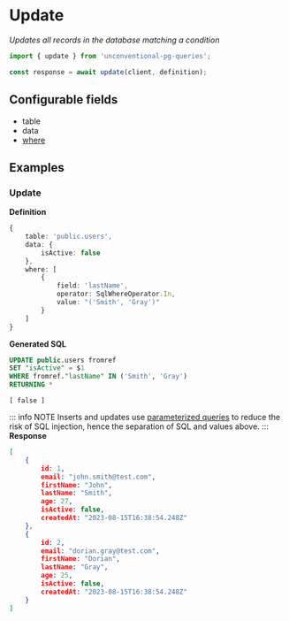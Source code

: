 # Update

_Updates all records in the database matching a condition_

```ts
import { update } from 'unconventional-pg-queries';

const response = await update(client, definition);
```

## Configurable fields
- table
- data
- [where](/concepts/where)

## Examples

### Update

**Definition**
```ts
{
    table: 'public.users',
    data: {
        isActive: false
    },
    where: [
        {
            field: 'lastName',
            operator: SqlWhereOperator.In,
            value: "('Smith', 'Gray')"
        }
    ]
}
```
**Generated SQL**
```sql
UPDATE public.users fromref 
SET "isActive" = $1 
WHERE fromref."lastName" IN ('Smith', 'Gray')
RETURNING *
```
```values
[ false ]
```
::: info NOTE
Inserts and updates use [parameterized queries](https://node-postgres.com/features/queries#parameterized-query) to reduce the risk of SQL injection, hence the separation of SQL and values above.
:::
**Response**
```json
[
    {
        id: 1,
        email: "john.smith@test.com",
        firstName: "John",
        lastName: "Smith",
        age: 27,
        isActive: false,
        createdAt: "2023-08-15T16:38:54.248Z"
    },
    {
        id: 2,
        email: "dorian.gray@test.com",
        firstName: "Dorian",
        lastName: "Gray",
        age: 25,
        isActive: false,
        createdAt: "2023-08-15T16:38:54.248Z"
    }
]
```